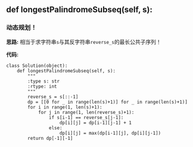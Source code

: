## def longestPalindromeSubseq(self, s):
### 动态规划！

**思路:**
相当于求字符串`s`与其反字符串`reverse_s`的最长公共子序列！

**代码:**
```
class Solution(object):
    def longestPalindromeSubseq(self, s):
        """
        :type s: str
        :rtype: int
        """
        reverse_s = s[::-1]
        dp = [[0 for _ in range(len(s)+1)] for _ in range(len(s)+1)]
        for i in range(1, len(s)+1):
            for j in range(1, len(reverse_s)+1):
                if s[i-1] == reverse_s[j-1]:
                    dp[i][j] = dp[i-1][j-1] + 1
                else:
                    dp[i][j] = max(dp[i-1][j], dp[i][j-1])
        return dp[-1][-1]
```